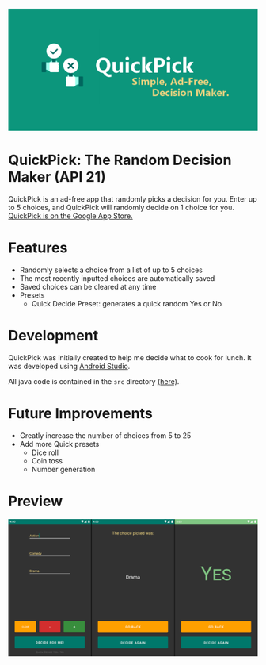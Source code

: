 ![Image of Feature](https://github.com/minizou/quickpick/blob/main/image/quickpick_feature.png?raw=true)
# QuickPick: The Random Decision Maker (API 21)

QuickPick is an ad-free app that randomly picks a decision for you. Enter up to 5 choices, and QuickPick will randomly decide on 1 choice for you. [QuickPick is on the Google App Store.](https://play.google.com/store/apps/details?id=mini.decision_maker)

# Features
- Randomly selects a choice from a list of up to 5 choices
- The most recently inputted choices are automatically saved
- Saved choices can be cleared at any time
- Presets
	- Quick Decide Preset: generates a quick random Yes or No

# Development
QuickPick was initially created to help me decide what to cook for lunch. It was developed using [Android Studio](https://developer.android.com/studio/).

All java code is contained in the `src` directory [(here)](https://github.com/minizou/quickpick/tree/main/app/src).

# Future Improvements
- Greatly increase the number of choices from 5 to 25
- Add more Quick presets
	- Dice roll
	- Coin toss
	- Number generation

# Preview
![Image of App UI](https://github.com/minizou/quickpick/blob/main/image/quickpick_preview.png?raw=true)

